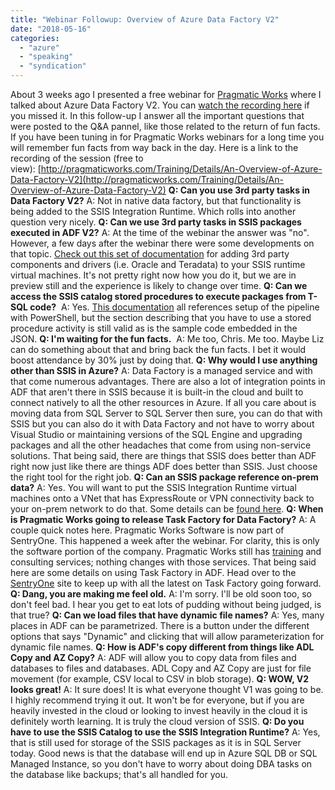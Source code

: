 ```yaml
---
title: "Webinar Followup: Overview of Azure Data Factory V2"
date: "2018-05-16"
categories: 
  - "azure"
  - "speaking"
  - "syndication"
---
```


About 3 weeks ago I presented a free webinar for [Pragmatic Works](http://www.pragmaticworks.com) where I talked about Azure Data Factory V2. You can [watch the recording here](http://pragmaticworks.com/Training/Details/An-Overview-of-Azure-Data-Factory-V2) if you missed it. In this follow-up I answer all the important questions that were posted to the Q&A pannel, like those related to the return of fun facts. If you have been tuning in for Pragmatic Works webinars for a long time you will remember fun facts from way back in the day. Here is a link to the recording of the session (free to view): [http://pragmaticworks.com/Training/Details/An-Overview-of-Azure-Data-Factory-V2](http://pragmaticworks.com/Training/Details/An-Overview-of-Azure-Data-Factory-V2) **Q: Can you use 3rd party tasks in Data Factory V2?** A: Not in native data factory, but that functionality is being added to the SSIS Integration Runtime. Which rolls into another question very nicely. **Q: Can we use 3rd party tasks in SSIS packages executed in ADF V2?** A: At the time of the webinar the answer was "no". However, a few days after the webinar there were some developments on that topic. [Check out this set of documentation](https://docs.microsoft.com/en-us/azure/data-factory/how-to-configure-azure-ssis-ir-custom-setup) for adding 3rd party components and drivers (i.e. Oracle and Teradata) to your SSIS runtime virtual machines. It's not pretty right now how you do it, but we are in preview still and the experience is likely to change over time. **Q: Can we access the SSIS catalog stored procedures to execute packages from T-SQL code?**  A: Yes. [This documentation](https://docs.microsoft.com/en-us/azure/data-factory/how-to-invoke-ssis-package-stored-procedure-activity) all references setup of the pipeline with PowerShell, but the section describing that you have to use a stored procedure activity is still valid as is the sample code embedded in the JSON. **Q: I'm waiting for the fun facts.**  A: Me too, Chris. Me too. Maybe Liz can do something about that and bring back the fun facts. I bet it would boost attendance by 30% just by doing that. **Q: Why would I use anything other than SSIS in Azure?** A: Data Factory is a managed service and with that come numerous advantages. There are also a lot of integration points in ADF that aren't there in SSIS because it is built-in the cloud and built to connect natively to all the other resources in Azure. If all you care about is moving data from SQL Server to SQL Server then sure, you can do that with SSIS but you can also do it with Data Factory and not have to worry about Visual Studio or maintaining versions of the SQL Engine and upgrading packages and all the other headaches that come from using non-service solutions. That being said, there are things that SSIS does better than ADF right now just like there are things ADF does better than SSIS. Just choose the right tool for the right job. **Q: Can an SSIS package reference on-prem data?** A: Yes. You will want to put the SSIS Integration Runtime virtual machines onto a VNet that has ExpressRoute or VPN connectivity back to your on-prem network to do that. Some details can be [found here](https://docs.microsoft.com/en-us/azure/data-factory/join-azure-ssis-integration-runtime-virtual-network). **Q: When is Pragmatic Works going to release Task Factory for Data Factory?** A: A couple quick notes here. Pragmatic Works Software is now part of SentryOne. This happened a week after the webinar. For clarity, this is only the software portion of the company. Pragmatic Works still has [training](http://pragmaticworks.com/Training) and consulting services; nothing changes with those services. That being said here are some details on using Task Factory in ADF. Head over to the [SentryOne](https://www.sentryone.com/) site to keep up with all the latest on Task Factory going forward. **Q: Dang, you are making me feel old.** A: I'm sorry. I'll be old soon too, so don't feel bad. I hear you get to eat lots of pudding without being judged, is that true? **Q: Can we load files that have dynamic file names?** A: Yes, many places in ADF can be parametrized. There is a button under the different options that says "Dynamic" and clicking that will allow parameterization for dynamic file names. **Q: How is ADF's copy different from things like ADL Copy and AZ Copy?** A: ADF will allow you to copy data from files and databases to files and databases. ADL Copy and AZ Copy are just for file movement (for example, CSV local to CSV in blob storage). **Q: WOW, V2 looks great!** A: It sure does! It is what everyone thought V1 was going to be. I highly recommend trying it out. It won't be for everyone, but if you are heavily invested in the cloud or looking to invest heavily in the cloud it is definitely worth learning. It is truly the cloud version of SSIS. **Q: Do you have to use the SSIS Catalog to use the SSIS Integration Runtime?** A: Yes, that is still used for storage of the SSIS packages as it is in SQL Server today. Good news is that the database will end up in Azure SQL DB or SQL Managed Instance, so you don't have to worry about doing DBA tasks on the database like backups; that's all handled for you.

